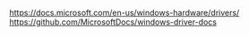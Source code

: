 https://docs.microsoft.com/en-us/windows-hardware/drivers/
https://github.com/MicrosoftDocs/windows-driver-docs
